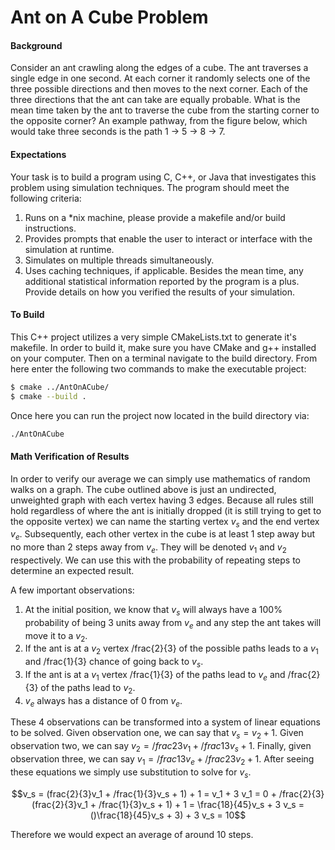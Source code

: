 ﻿# Ant on A Cube Problem
#### Background
Consider an ant crawling along the edges of a cube. The ant traverses a single edge in one second. At each corner it randomly
selects one of the three possible directions and then moves to the next corner. Each of the three directions that the ant can
take are equally probable. What is the mean time taken by the ant to traverse the cube from the starting corner to the opposite
corner? An example pathway, from the figure below, which would take three seconds is the path 1 → 5 → 8 → 7.

#### Expectations
Your task is to build a program using C, C++, or Java that investigates this problem using simulation techniques. The program
should meet the following criteria:
1. Runs on a *nix machine, please provide a makefile and/or build instructions.
2. Provides prompts that enable the user to interact or interface with the simulation at runtime.
3. Simulates on multiple threads simultaneously.
4. Uses caching techniques, if applicable.
Besides the mean time, any additional statistical information reported by the program is a plus.
Provide details on how you verified the results of your simulation.

#### To Build
This C++ project utilizes a very simple CMakeLists.txt to generate it's makefile. In order to build it, make sure you have CMake and g++ installed on your computer. Then on a terminal navigate to the build directory. From here enter the following two commands to make the executable project:
```bash
$ cmake ../AntOnACube/
$ cmake --build .
```
Once here you can run the project now located in the build directory via:
```bash
./AntOnACube
```

#### Math Verification of Results
In order to verify our average we can simply use mathematics of random walks on a graph. The cube outlined above is just an undirected, unweighted graph with each vertex having 3 edges. Because all rules still hold regardless of where the ant is initially dropped (it is still trying to get to the opposite vertex) we can name the starting vertex $v_s$ and the end vertex $v_e$. Subsequently, each other vertex in the cube is at least 1 step away but no more than 2 steps away from $v_e$. They will be denoted $v_1$ and $v_2$ respectively. We can use this with the probability of repeating steps to determine an expected result.

A few important observations:
1. At the initial position, we know that $v_s$ will always have a 100% probability of being 3 units away from $v_e$ and any step the ant takes will move it to a $v_2$. 
2. If the ant is at a $v_2$ vertex /frac{2}{3} of the possible paths leads to a $v_1$ and /frac{1}{3} chance of going back to $v_s$.
3. If the ant is at a $v_1$ vertex /frac{1}{3} of the paths lead to $v_e$ and /frac{2}{3} of the paths lead to $v_2$.
4. $v_e$ always has a distance of 0 from $v_e$.

These 4 observations can be transformed into a system of linear equations to be solved. Given observation one, we can say that $v_s = v_2 + 1$. Given observation two, we can say $v_2 = /frac{2}{3}v_1 + /frac{1}{3}v_s + 1$. Finally, given observation three, we can say $v_1 = /frac{1}{3}v_e + /frac{2}{3}v_2 + 1$. After seeing these equations we simply use substitution to solve for $v_s$.

```math
v_s = (frac{2}{3}v_1 + /frac{1}{3}v_s + 1) + 1 

= v_1 + 3

v_1 = 0 + /frac{2}{3}(frac{2}{3}v_1 + /frac{1}{3}v_s + 1) + 1

= \frac{18}{45}v_s + 3

v_s = ()\frac{18}{45}v_s + 3) + 3

v_s = 10
```

Therefore we would expect an average of around 10 steps.